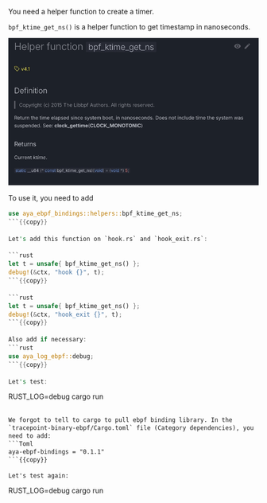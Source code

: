 You need a helper function to create a timer.

`bpf_ktime_get_ns()` is a helper function to get timestamp in nanoseconds.

![Documentation of bpf_ktime_get_ns](../../img/bpf_ktime_get_ns.png)

To use it, you need to add

```rust
use aya_ebpf_bindings::helpers::bpf_ktime_get_ns;
```{{copy}}

Let's add this function on `hook.rs` and `hook_exit.rs`:

```rust
let t = unsafe{ bpf_ktime_get_ns() };
debug!(&ctx, "hook {}", t);
```{{copy}}

```rust
let t = unsafe{ bpf_ktime_get_ns() };
debug!(&ctx, "hook_exit {}", t);
```{{copy}}

Also add if necessary:
```rust
use aya_log_ebpf::debug;
```{{copy}}

Let's test:

```
RUST_LOG=debug cargo run
```{{exec interrupt}}

We forgot to tell to cargo to pull ebpf binding library. In the `tracepoint-binary-ebpf/Cargo.toml` file (Category dependencies), you need to add:
```Toml
aya-ebpf-bindings = "0.1.1"
```{{copy}}

Let's test again:

```
RUST_LOG=debug cargo run
```{{exec interrupt}}


